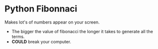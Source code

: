 # Python Fibonnaci

Makes lot's of numbers appear on your screen.
- The bigger the value of fibonacci the longer it takes to generate all the terms.
- **COULD** break your computer.
